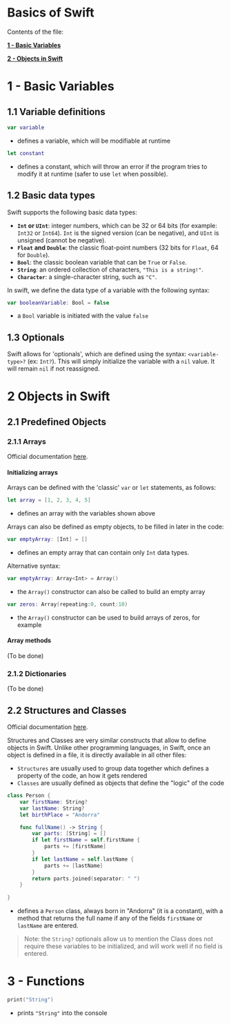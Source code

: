 # Basics of Swift

Contents of the file:

**[1 - Basic Variables](#1---basic-variables)**

**[2 - Objects in Swift](#2---objects-in-swift)**



# 1 - Basic Variables
## 1.1 Variable definitions
```swift
var variable
```
- defines a variable, which will be modifiable at runtime

```swift
let constant
```
- defines a constant, which will throw an error if the program tries to modify it at runtime (safer to use `let` when possible).

## 1.2 Basic data types
Swift supports the following basic data types:
- **`Int` or `UInt`**: integer numbers, which can be 32 or 64 bits (for example: `Int32` or `Int64`). `Int` is the signed version (can be negative), and `UInt` is unsigned (cannot be negative).
- **`Float` and `Double`**: the classic float-point numbers (32 bits for `Float`, 64 for `Double`).
- **`Bool`**: the classic boolean variable that can be `True` or `False`.
- **`String`**: an ordered collection of characters, `"This is a string!"`.
- **`Character`**: a single-character string, such as `"C"`.

In swift, we define the data type of a variable with the following syntax:
```swift
var booleanVariable: Bool = false
```
- a `Bool` variable is initiated with the value `false`

## 1.3 Optionals
Swift allows for 'optionals', which are defined using the syntax: `<variable-type>?` (ex: `Int?`). This will simply initialize the variable with a `nil` value. It will remain `nil` if not reassigned.

# 2 Objects in Swift
## 2.1 Predefined Objects
### 2.1.1 Arrays
Official documentation [here](https://developer.apple.com/documentation/swift/array).
#### Initializing arrays
Arrays can be defined with the 'classic' `var` or `let` statements, as follows:
```swift
let array = [1, 2, 3, 4, 5]
```
- defines an array with the variables shown above

Arrays can also be defined as empty objects, to be filled in later in the code:
```swift
var emptyArray: [Int] = []
```
- defines an empty array that can contain only `Int` data types.

Alternative syntax:
```swift
var emptyArray: Array<Int> = Array()
```
- the `Array()` constructor can also be called to build an empty array

```swift
var zeros: Array(repeating:0, count:10)
```
- the `Array()` constructor can be used to build arrays of zeros, for example

#### Array methods
(To be done)


### 2.1.2 Dictionaries
(To be done)

## 2.2 Structures and Classes
Official documentation [here](https://docs.swift.org/swift-book/LanguageGuide/ClassesAndStructures.html).

Structures and Classes are very similar constructs that allow to define objects in Swift. Unlike other programming languages, in Swift, once an object is defined in a file, it is directly available in all other files:
- `Structures` are usually used to group data together which defines a property of the code, an how it gets rendered
- `Classes` are usually defined as objects that define the "logic" of the code 

```swift
class Person {
    var firstName: String?
    var lastName: String?
    let birthPlace = "Andorra"

    func fullName() -> String {
        var parts: [String] = []
        if let firstName = self.firstName {
            parts += [firstName]
        }
        if let lastName = self.lastName {
            parts += [lastName]
        }
        return parts.joined(separator: " ")
    }
 
}
```
- defines a `Person` class, always born in "Andorra" (it is a constant), with a method that returns the full name if any of the fields `firstName` or `lastName` are entered.
>Note: the `String?` optionals allow us to mention the Class does not require these variables to be initialized, and will work well if no field is entered.


# 3 - Functions

```swift
print("String")
```
- prints `"String"` into the console